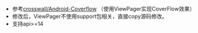 
- 参考[crosswall/Android-Coverflow](https://github.com/crosswall/Android-Coverflow) （使用ViewPager实现CoverFlow效果）
- 修改后，ViewPager不使用support包相关，直接copy源码修改。
- 支持api>=14